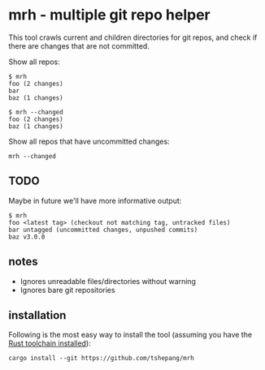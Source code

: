 # mrh - multiple git repo helper

This tool crawls current and children directories for git repos,
and check if there are changes that are not committed.

Show all repos:

    $ mrh
    foo (2 changes)
    bar
    baz (1 changes)

    $ mrh --changed
    foo (2 changes)
    baz (1 changes)

Show all repos that have uncommitted changes:

    mrh --changed


## TODO

Maybe in future we'll have more informative output:

    $ mrh
    foo <latest tag> (checkout not matching tag, untracked files)
    bar untagged (uncommitted changes, unpushed commits)
    baz v3.0.0


## notes

- Ignores unreadable files/directories without warning
- Ignores bare git repositories


## installation

Following is the most easy way to install the tool
(assuming you have the [Rust toolchain installed][install]):

    cargo install --git https://github.com/tshepang/mrh

[install]: https://www.rust-lang.org/en-US/install.html
